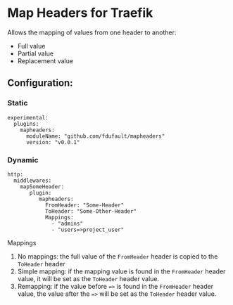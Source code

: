 # Map Headers for Traefik

Allows the mapping of values from one header to another:
  - Full value
  - Partial value
  - Replacement value

## Configuration:

### Static
```
experimental:
  plugins:
    mapheaders:
      moduleName: "github.com/fdufault/mapheaders"
      version: "v0.0.1"
```
### Dynamic
```
http:
  middlewares:
    mapSomeHeader:                                                                                                          
       plugin:                                                                                                               
          mapheaders:                                                                                                         
            FromHeader: "Some-Header"                                                                                       
            ToHeader: "Some-Other-Header"                                                                                           
            Mappings:                                                                                                     
              - "admins"                                                                                                    
              - "users=>project_user" 
 ```             
 Mappings
 
 1) No mappings: the full value of the `FromHeader` header is copied to the `ToHeader` header
 2) Simple mapping: if the mapping value is found in the `FromHeader` header value, it will be set as the `ToHeader` header value.
 3) Remapping: if the value before `=>` is found in the `FromHeader` header value, the value after the `=>` will be set as the `ToHeader` header value.
